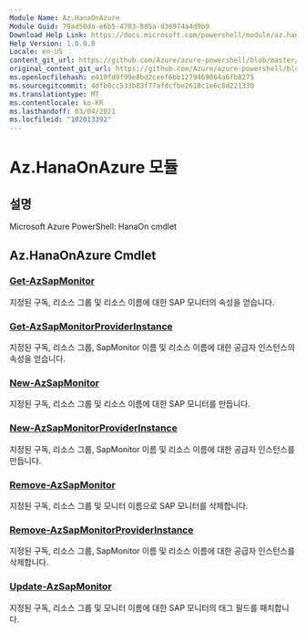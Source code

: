 ```yaml
---
Module Name: Az.HanaOnAzure
Module Guid: 79ad50da-e6b5-4703-885a-d36974a4d9b9
Download Help Link: https://docs.microsoft.com/powershell/module/az.hanaonazure
Help Version: 1.0.0.0
Locale: en-US
content_git_url: https://github.com/Azure/azure-powershell/blob/master/src/HanaOnAzure/help/Az.HanaOnAzure.md
original_content_git_url: https://github.com/Azure/azure-powershell/blob/master/src/HanaOnAzure/help/Az.HanaOnAzure.md
ms.openlocfilehash: e410fd9f99e8bd2ceef6bb1279469064a6fb8275
ms.sourcegitcommit: 4dfb0cc533b83f77afdcfbe2618c1e6c8d221330
ms.translationtype: MT
ms.contentlocale: ko-KR
ms.lasthandoff: 03/04/2021
ms.locfileid: "102013392"
---
```

# Az.HanaOnAzure 모듈
## 설명
Microsoft Azure PowerShell: HanaOn cmdlet

## Az.HanaOnAzure Cmdlet
### [Get-AzSapMonitor](Get-AzSapMonitor.md)
지정된 구독, 리소스 그룹 및 리소스 이름에 대한 SAP 모니터의 속성을 얻습니다.

### [Get-AzSapMonitorProviderInstance](Get-AzSapMonitorProviderInstance.md)
지정된 구독, 리소스 그룹, SapMonitor 이름 및 리소스 이름에 대한 공급자 인스턴스의 속성을 얻습니다.

### [New-AzSapMonitor](New-AzSapMonitor.md)
지정된 구독, 리소스 그룹 및 리소스 이름에 대한 SAP 모니터를 만듭니다.

### [New-AzSapMonitorProviderInstance](New-AzSapMonitorProviderInstance.md)
지정된 구독, 리소스 그룹, SapMonitor 이름 및 리소스 이름에 대한 공급자 인스턴스를 만듭니다.

### [Remove-AzSapMonitor](Remove-AzSapMonitor.md)
지정된 구독, 리소스 그룹 및 모니터 이름으로 SAP 모니터를 삭제합니다.

### [Remove-AzSapMonitorProviderInstance](Remove-AzSapMonitorProviderInstance.md)
지정된 구독, 리소스 그룹, SapMonitor 이름 및 리소스 이름에 대한 공급자 인스턴스를 삭제합니다.

### [Update-AzSapMonitor](Update-AzSapMonitor.md)
지정된 구독, 리소스 그룹 및 모니터 이름에 대한 SAP 모니터의 태그 필드를 패치합니다.


